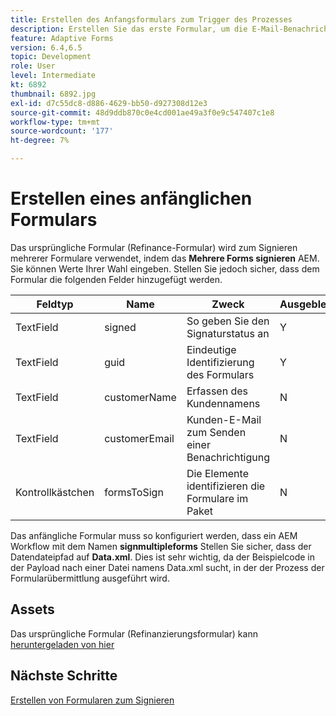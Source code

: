```yaml
---
title: Erstellen des Anfangsformulars zum Trigger des Prozesses
description: Erstellen Sie das erste Formular, um die E-Mail-Benachrichtigung Trigger und den Signiervorgang zu starten.
feature: Adaptive Forms
version: 6.4,6.5
topic: Development
role: User
level: Intermediate
kt: 6892
thumbnail: 6892.jpg
exl-id: d7c55dc8-d886-4629-bb50-d927308d12e3
source-git-commit: 48d9ddb870c0e4cd001ae49a3f0e9c547407c1e8
workflow-type: tm+mt
source-wordcount: '177'
ht-degree: 7%

---
```


# Erstellen eines anfänglichen Formulars

Das ursprüngliche Formular (Refinance-Formular) wird zum Signieren mehrerer Formulare verwendet, indem das **Mehrere Forms signieren** AEM. Sie können Werte Ihrer Wahl eingeben. Stellen Sie jedoch sicher, dass dem Formular die folgenden Felder hinzugefügt werden.

| Feldtyp | Name | Zweck | Ausgeblendet | Standardwert |
| ------------------------|---------------------------------------|--------------------|--------|----------------- |
| TextField | signed | So geben Sie den Signaturstatus an | Y | N |
| TextField | guid | Eindeutige Identifizierung des Formulars | Y | 3889 |
| TextField | customerName | Erfassen des Kundennamens | N |
| TextField | customerEmail | Kunden-E-Mail zum Senden einer Benachrichtigung | N |
| Kontrollkästchen | formsToSign | Die Elemente identifizieren die Formulare im Paket | N |

Das anfängliche Formular muss so konfiguriert werden, dass ein AEM Workflow mit dem Namen **signmultipleforms**
Stellen Sie sicher, dass der Datendateipfad auf **Data.xml**. Dies ist sehr wichtig, da der Beispielcode in der Payload nach einer Datei namens Data.xml sucht, in der der Prozess der Formularübermittlung ausgeführt wird.

## Assets

Das ursprüngliche Formular (Refinanzierungsformular) kann [heruntergeladen von hier](assets/refinance-form.zip)

## Nächste Schritte

[Erstellen von Formularen zum Signieren](./create-forms-for-signing.md)
